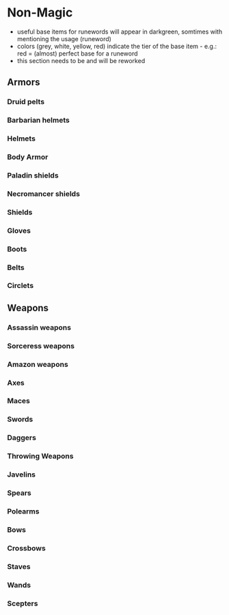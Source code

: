 # Non-Magic
* useful base items for runewords will appear in darkgreen, somtimes with mentioning the usage (runeword)
* colors (grey, white, yellow, red) indicate the tier of the base item - e.g.: red = (almost) perfect base for a runeword
* this section needs to be and will be reworked

## Armors
### Druid pelts
### Barbarian helmets
### Helmets
### Body Armor
### Paladin shields
### Necromancer shields
### Shields
### Gloves
### Boots
### Belts
### Circlets 

## Weapons
### Assassin weapons
### Sorceress weapons
### Amazon weapons 
### Axes
### Maces
### Swords
### Daggers
### Throwing Weapons
### Javelins
### Spears
### Polearms
### Bows
### Crossbows
### Staves
### Wands
### Scepters 

